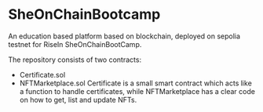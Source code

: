 # SheOnChainBootcamp
An education based platform based on blockchain, deployed on sepolia testnet for RiseIn SheOnChainBootCamp.

The repository consists of two contracts:
- Certificate.sol
- NFTMarketplace.sol
Certificate is a small smart contract which acts like a function to handle certificates, while NFTMarketplace has a clear code on how to get, list and update NFTs.
